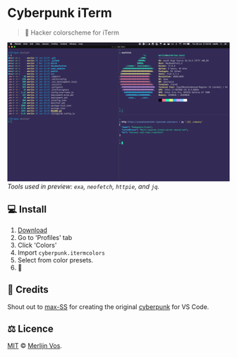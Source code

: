 # Cyberpunk iTerm

> 👾 Hacker colorscheme for iTerm

![preview](./preview.png)
_Tools used in preview: `exa`, `neofetch`, `httpie`, and `jq`._

## ‍💻 Install

1.  <a href="https://github.com/Murderlon/cyberpunk-iterm/blob/master/.cyberpunk.itermcolors" target="_blank">Download</a>
2.  Go to 'Profiles' tab
3.  Click 'Colors'
4.  Import `cyberpunk.itermcolors`
5.  Select from color presets.
6.  👾

## 🙌 Credits

Shout out to [max-SS](https://github.com/max-SS) for creating the original [cyberpunk](https://github.com/max-SS/cyberpunk) for VS Code.

## ⚖️ Licence

[MIT](https://oss.ninja/mit/murderlon) © [Merlijn Vos](https://github.com/Murderlon).

